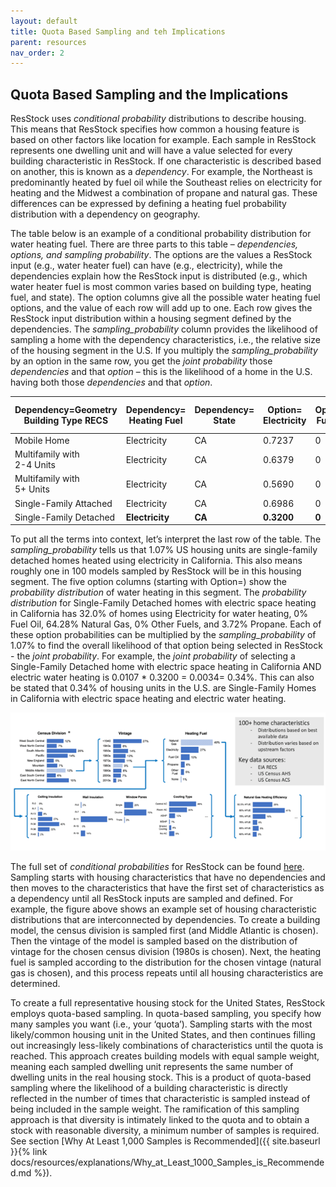 ```yaml
---
layout: default
title: Quota Based Sampling and teh Implications
parent: resources
nav_order: 2
---
```


## Quota Based Sampling and the Implications

ResStock uses _conditional probability_ distributions to describe housing. This means that ResStock specifies how common a housing feature is based on other factors like location for example. Each sample in ResStock represents one dwelling unit and will have a value selected for every building characteristic in ResStock. If one characteristic is described based on another, this is known as a _dependency_. For example, the Northeast is predominantly heated by fuel oil while the Southeast relies on electricity for heating and the Midwest a combination of propane and natural gas. These differences can be expressed by defining a heating fuel probability distribution with a dependency on geography. 

The table below is an example of a conditional probability distribution for water heating fuel. There are three parts to this table – _dependencies, options, and sampling probability_. The options are the values a ResStock input (e.g., water heater fuel) can have (e.g., electricity), while the dependencies explain how the ResStock input is distributed (e.g., which water heater fuel is most common varies based on building type, heating fuel, and state). The option columns give all the possible water heating fuel options, and the value of each row will add up to one. Each row gives the ResStock input distribution within a housing segment defined by the dependencies. The *sampling_probability* column provides the likelihood of sampling a home with the dependency characteristics, i.e., the relative size of the housing segment in the U.S. If you multiply the *sampling_probability* by an option in the same row, you get the _joint probability_ those _dependencies_ and that _option_ – this is the likelihood of a home in the U.S. having both those _dependencies_ and that _option_.

| Dependency=Geometry <br> Building Type RECS | Dependency=<br> Heating Fuel | Dependency=<br> State | Option=<br> Electricity | Option=<br> Fuel Oil | Option=<br> Natural Gas | Option=<br> Other Fuel | Option=<br> Propane | sampling_probability |
| --- | --- | --- | --- | --- | --- | --- | --- | --- |
| Mobile Home | Electricity | CA | 0.7237 | 0 | 0.1759 | 0 | 0.1005 | 0.0009 |
| Multifamily with <br> 2-4 Units | Electricity | CA | 0.6379 | 0 | 0.3621 | 0 | 0 | 0.0027 |
| Multifamily with <br> 5+ Units | Electricity | CA | 0.5690 | 0 | 0.4217 | 0 | 0.0093 | 0.0114 |
| Single-Family Attached | Electricity | CA | 0.6986 | 0 | 0.2696 | 0 | 0.0318 | 0.0020 |
| Single-Family Detached | **Electricity** | **CA** | **0.3200** | **0** | **0.6428** | **0** | **0.0372** | **0.0107** |

To put all the terms into context, let’s interpret the last row of the table. The *sampling_probability* tells us that 1.07% US housing units are single-family detached homes heated using electricity in California. This also means roughly one in 100 models sampled by ResStock will be in this housing segment. The five option columns (starting with Option=) show the *probability distribution* of water heating in this segment.  The *probability distribution* for Single-Family Detached homes with electric space heating in California has 32.0% of homes using Electricity for water heating, 0% Fuel Oil, 64.28% Natural Gas, 0% Other Fuels, and 3.72% Propane. Each of these option probabilities can be multiplied by the *sampling_probability* of 1.07% to find the overall likelihood of that option being selected in ResStock - the *joint probability*. For example, the *joint probability* of selecting a Single-Family Detached home with electric space heating in California AND electric water heating is 0.0107 * 0.3200 = 0.0034= 0.34%. This can also be stated that 0.34% of housing units in the U.S. are Single-Family Homes in California with electric space heating and electric water heating.

![](../../../assets/images/conditional-probabilities-example.png)

The full set of *conditional probabilities* for ResStock can be found [here](https://github.com/NREL/resstock/tree/develop/project_national/housing_characteristics). Sampling starts with housing characteristics that have no dependencies and then moves to the characteristics that have the first set of characteristics as a dependency until all ResStock inputs are sampled and defined. For example, the figure above shows an example set of housing characteristic distributions that are interconnected by dependencies. To create a building model, the census division is sampled first (and Middle Atlantic is chosen). Then the vintage of the model is sampled based on the distribution of vintage for the chosen census division (1980s is chosen). Next, the heating fuel is sampled according to the distribution for the chosen vintage (natural gas is chosen), and this process repeats until all housing characteristics are determined.

To create a full representative housing stock for the United States, ResStock employs quota-based sampling. In quota-based sampling, you specify how many samples you want (i.e., your ‘quota’). Sampling starts with the most likely/common housing unit in the United States, and then continues filling out increasingly less-likely combinations of characteristics until the quota is reached.  This approach creates building models with equal sample weight, meaning each sampled dwelling unit represents the same number of dwelling units in the real housing stock. This is a product of quota-based sampling where the likelihood of a building characteristic is directly reflected in the number of times that characteristic is sampled instead of being included in the sample weight. The ramification of this sampling approach is that diversity is intimately linked to the quota and to obtain a stock with reasonable diversity, a minimum number of samples is required. See section [Why At Least 1,000 Samples is Recommended]({{ site.baseurl }}{% link docs/resources/explanations/Why_at_Least_1000_Samples_is_Recommended.md %}).
